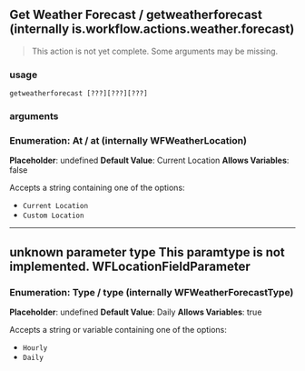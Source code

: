 
## Get Weather Forecast / getweatherforecast (internally is.workflow.actions.weather.forecast)

> This action is not yet complete. Some arguments may be missing.

### usage
`getweatherforecast [???][???][???]`

### arguments
### Enumeration: At / at (internally WFWeatherLocation)
**Placeholder**: undefined
**Default Value**: Current Location
**Allows Variables**: false


Accepts a string 
containing one of the options:

- `Current Location`
- `Custom Location`
---
unknown parameter type This paramtype is not implemented. WFLocationFieldParameter
---
### Enumeration: Type / type (internally WFWeatherForecastType)
**Placeholder**: undefined
**Default Value**: Daily
**Allows Variables**: true


Accepts a string 
or variable
containing one of the options:

- `Hourly`
- `Daily`
